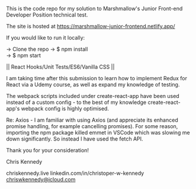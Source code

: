 This is the code repo for my solution to Marshmallow's Junior Front-end Developer Position technical test.

The site is hosted at https://marshmallow-junior-frontend.netlify.app/

If you would like to run it locally:

-> Clone the repo
-> $ npm install   
-> $ npm start 

|| React Hooks/Unit Tests/ES6/Vanilla CSS ||

I am taking time after this submission to learn how to implement Redux for React via a Udemy course, as well as expand my knowledge of testing.  

The webpack scripts included under create-react-app have been used instead of a custom config - to the best of my knowledge create-react-app's webpack config is highly optimised.

Re: Axios - I am familiar with using Axios (and appreciate its enhanced promise handling, for example cancelling promises). For some reason, importing the npm package killed emmet in VSCode which was slowing me down significantly. So instead I have used the fetch API.

Thank you for your consideration! 

Chris Kennedy

chriskennedy.live
linkedin.com/in/christoper-w-kennedy
chriswkennedy@icloud.com
